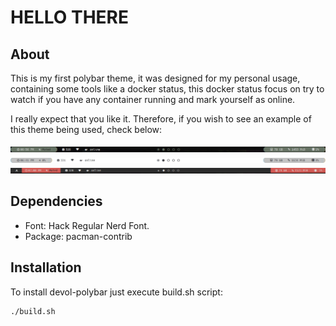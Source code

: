 # HELLO THERE
## About
This is my first polybar theme, it was designed for my personal usage, containing some tools like a docker status, this docker status focus on try to watch if you have any container running and mark yourself as online.

I really expect that you like it. Therefore, if you wish to see an example of this theme being used, check below:

<img src="./assets/curvedbar.png" alt="Curvedbar image example">
<img src="./assets/neutral_curvedbar.png" alt="Neutral curvedbar image example">
<img src="./assets/squarebar.png" alt="Squarebar image example">

## Dependencies
- Font: Hack Regular Nerd Font.
- Package: pacman-contrib

## Installation
To install devol-polybar just execute build.sh script:
```
./build.sh 
```

